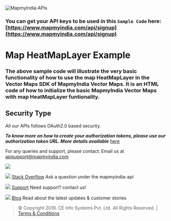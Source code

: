 ﻿﻿![MapmyIndia APIs](https://www.mapmyindia.com/api/img/mapmyindia-api.png)

### You can get your API keys to be used in this `Sample Code` here: [https://www.mapmyindia.com/api/signup](https://www.mapmyindia.com/api/signup)

# Map HeatMapLayer Example

### The above sample code will illustrate the very basic functionality of how to use the map HeatMapLayer in the Vector Maps SDK of MapmyIndia Vector Maps. It is an HTML code of how to initialize the basic MapmyIndia Vector Maps with map HeatMapLayer funtionality.

## Security Type

All our APIs follows OAuth2.0 based security.

 ***To know more on how to create your authorization tokens, please use our authorization token URL. More details available***  [here](https://www.mapmyindia.com/api/advanced-maps/doc/authentication-api.php)


For any queries and support, please contact: Email us at [apisupport@mapmyindia.com](mailto:apisupport@mapmyindia.com)

![](https://www.google.com/a/cpanel/mapmyindia.co.in/images/logo.gif?service=google_gsuite) 

![](https://www.mapmyindia.com/api/img/icons/stack-overflow.png)
[Stack Overflow](https://stackoverflow.com/questions/tagged/mapmyindia-api)
Ask a question under the mapmyindia-api

![](https://www.mapmyindia.com/api/img/icons/support.png)
[Support](https://www.mapmyindia.com/api/index.php#f_cont)
Need support? contact us!

![](https://www.mapmyindia.com/api/img/icons/blog.png)
[Blog](http://www.mapmyindia.com/blog/)
Read about the latest updates & customer stories

> © Copyright 2019. CE Info Systems Pvt. Ltd. All Rights Reserved. | [Terms & Conditions](http://www.mapmyindia.com/api/terms-&-conditions)